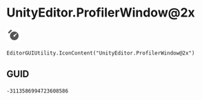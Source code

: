 # UnityEditor.ProfilerWindow@2x
![](/img/UnityEditor.ProfilerWindow@2x.png)

``` CSharp
EditorGUIUtility.IconContent("UnityEditor.ProfilerWindow@2x")
```
## GUID
```
-3113586994723608586
```
